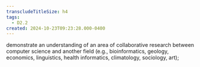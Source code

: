 ```yaml
---
transcludeTitleSize: h4
tags:
  - D2.2
created: 2024-10-23T09:23:28.000-0400
---
```

demonstrate an understanding of an area of collaborative research between computer science and another field (e.g., bioinformatics, geology, economics, linguistics, health informatics, climatology, sociology, art);